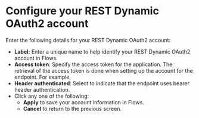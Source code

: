 # Configure your REST Dynamic OAuth2 account

Enter the following details for your REST Dynamic OAuth2 account:&#x20;

* **Label:** Enter a unique name to help identify your REST Dynamic OAuth2 account in Flows.
* **Access token**: Specify the access token for the application. The retrieval of the access token is done when setting up the account for the endpoint. For example,
* **Header authenticated**: Select to indicate that the endpoint uses bearer header authentication.
* Click any one of the following:
  * **Apply** to save your account information in Flows.
  * **Cancel** to return to the previous screen.
